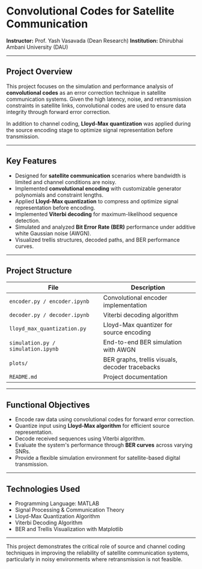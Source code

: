 # Convolutional Codes for Satellite Communication

**Instructor:** Prof. Yash Vasavada (Dean Research) 
**Institution:** Dhirubhai Ambani University (DAU)  

---

## Project Overview  

This project focuses on the simulation and performance analysis of **convolutional codes** as an error correction technique in satellite communication systems. Given the high latency, noise, and retransmission constraints in satellite links, convolutional codes are used to ensure data integrity through forward error correction.

In addition to channel coding, **Lloyd-Max quantization** was applied during the source encoding stage to optimize signal representation before transmission.

---

## Key Features  

- Designed for **satellite communication** scenarios where bandwidth is limited and channel conditions are noisy.  
- Implemented **convolutional encoding** with customizable generator polynomials and constraint lengths.  
- Applied **Lloyd-Max quantization** to compress and optimize signal representation before encoding.  
- Implemented **Viterbi decoding** for maximum-likelihood sequence detection.  
- Simulated and analyzed **Bit Error Rate (BER)** performance under additive white Gaussian noise (AWGN).  
- Visualized trellis structures, decoded paths, and BER performance curves.  

---

## Project Structure  

| File                              | Description                                       |
|-----------------------------------|---------------------------------------------------|
| `encoder.py / encoder.ipynb`      | Convolutional encoder implementation              |
| `decoder.py / decoder.ipynb`      | Viterbi decoding algorithm                        |
| `lloyd_max_quantization.py`       | Lloyd-Max quantizer for source encoding           |
| `simulation.py / simulation.ipynb`| End-to-end BER simulation with AWGN               |
| `plots/`                          | BER graphs, trellis visuals, decoder tracebacks   |
| `README.md`                       | Project documentation                             |

---

## Functional Objectives  

- Encode raw data using convolutional codes for forward error correction.  
- Quantize input using **Lloyd-Max algorithm** for efficient source representation.  
- Decode received sequences using Viterbi algorithm.  
- Evaluate the system's performance through **BER curves** across varying SNRs.  
- Provide a flexible simulation environment for satellite-based digital transmission.

---

## Technologies Used  

- Programming Language: MATLAB
- Signal Processing & Communication Theory  
- Lloyd-Max Quantization Algorithm  
- Viterbi Decoding Algorithm  
- BER and Trellis Visualization with Matplotlib  

---

This project demonstrates the critical role of source and channel coding techniques in improving the reliability of satellite communication systems, particularly in noisy environments where retransmission is not feasible.
